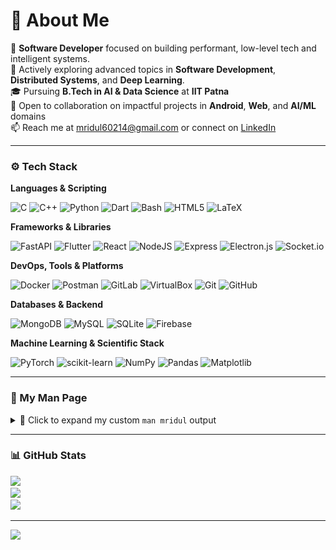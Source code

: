 # 💫 About Me

🎯 **Software Developer** focused on building performant, low-level tech and intelligent systems.  
🧠 Actively exploring advanced topics in **Software Development**, **Distributed Systems**, and **Deep Learning**.  
🎓 Pursuing **B.Tech in AI & Data Science** at **IIT Patna**  
🤝 Open to collaboration on impactful projects in **Android**, **Web**, and **AI/ML** domains  
📫 Reach me at [mridul60214@gmail.com](mailto:mridul60214@gmail.com) or connect on [LinkedIn](https://www.linkedin.com/in/mridul-kumar-703038250/)

---

### ⚙️ Tech Stack

**Languages & Scripting**

![C](https://img.shields.io/badge/C-00599C?style=for-the-badge&logo=c&logoColor=white)
![C++](https://img.shields.io/badge/C%2B%2B-00599C?style=for-the-badge&logo=c%2B%2B&logoColor=white)
![Python](https://img.shields.io/badge/Python-3670A0?style=for-the-badge&logo=python&logoColor=ffdd54)
![Dart](https://img.shields.io/badge/Dart-0175C2?style=for-the-badge&logo=dart&logoColor=white)
![Bash](https://img.shields.io/badge/Bash-121011?style=for-the-badge&logo=gnu-bash&logoColor=white)
![HTML5](https://img.shields.io/badge/HTML5-E34F26?style=for-the-badge&logo=html5&logoColor=white)
![LaTeX](https://img.shields.io/badge/LaTeX-008080?style=for-the-badge&logo=latex&logoColor=white)

**Frameworks & Libraries**

![FastAPI](https://img.shields.io/badge/FastAPI-005571?style=for-the-badge&logo=fastapi&logoColor=white)
![Flutter](https://img.shields.io/badge/Flutter-02569B?style=for-the-badge&logo=flutter&logoColor=white)
![React](https://img.shields.io/badge/React-20232a?style=for-the-badge&logo=react&logoColor=61DAFB)
![NodeJS](https://img.shields.io/badge/Node.js-6DA55F?style=for-the-badge&logo=node.js&logoColor=white)
![Express](https://img.shields.io/badge/Express.js-404d59?style=for-the-badge&logo=express&logoColor=white)
![Electron.js](https://img.shields.io/badge/Electron-191970?style=for-the-badge&logo=electron&logoColor=white)
![Socket.io](https://img.shields.io/badge/Socket.io-black?style=for-the-badge&logo=socket.io)

**DevOps, Tools & Platforms**

![Docker](https://img.shields.io/badge/Docker-2496ED?style=for-the-badge&logo=docker&logoColor=white)
![Postman](https://img.shields.io/badge/Postman-FF6C37?style=for-the-badge&logo=postman&logoColor=white)
![GitLab](https://img.shields.io/badge/GitLab-FC6D26?style=for-the-badge&logo=gitlab&logoColor=white)
![VirtualBox](https://img.shields.io/badge/VirtualBox-183A61?style=for-the-badge&logo=virtualbox&logoColor=white)
![Git](https://img.shields.io/badge/Git-F05033?style=for-the-badge&logo=git&logoColor=white)
![GitHub](https://img.shields.io/badge/GitHub-121011?style=for-the-badge&logo=github&logoColor=white)

**Databases & Backend**

![MongoDB](https://img.shields.io/badge/MongoDB-4ea94b?style=for-the-badge&logo=mongodb&logoColor=white)
![MySQL](https://img.shields.io/badge/MySQL-4479A1?style=for-the-badge&logo=mysql&logoColor=white)
![SQLite](https://img.shields.io/badge/SQLite-07405e?style=for-the-badge&logo=sqlite&logoColor=white)
![Firebase](https://img.shields.io/badge/Firebase-FFCA28?style=for-the-badge&logo=firebase&logoColor=black)

**Machine Learning & Scientific Stack**

![PyTorch](https://img.shields.io/badge/PyTorch-EE4C2C?style=for-the-badge&logo=PyTorch&logoColor=white)
![scikit-learn](https://img.shields.io/badge/scikit--learn-F7931E?style=for-the-badge&logo=scikit-learn&logoColor=white)
![NumPy](https://img.shields.io/badge/NumPy-013243?style=for-the-badge&logo=numpy&logoColor=white)
![Pandas](https://img.shields.io/badge/Pandas-150458?style=for-the-badge&logo=pandas&logoColor=white)
![Matplotlib](https://img.shields.io/badge/Matplotlib-ffffff?style=for-the-badge&logo=matplotlib&logoColor=black)


---

### 📂 My Man Page

<details>
<summary>📜 Click to expand my custom <code>man mridul</code> output</summary>
<br>
<p align="center">
    <img src="https://raw.githubusercontent.com/mridul249/mridul249/main/Screenshot%202025-06-23%20015354.png" width="30%">
    <img src="https://raw.githubusercontent.com/mridul249/mridul249/main/Screenshot%202025-06-23%20015407.png" width="30%">
</p>
</details>

---

### 📊 GitHub Stats

![](https://github-readme-stats.vercel.app/api?username=mridul249&theme=dark&hide_border=false&include_all_commits=true&count_private=true)  
![](https://nirzak-streak-stats.vercel.app/?user=mridul249&theme=dark&hide_border=false)  
![](https://github-readme-stats.vercel.app/api/top-langs/?username=mridul249&theme=dark&hide_border=false&layout=compact)

---

[![](https://visitcount.itsvg.in/api?id=mridul249&icon=0&color=0)](https://visitcount.itsvg.in)
